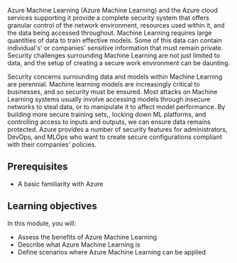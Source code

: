 Azure Machine Learning (Azure Machine Learning) and the Azure cloud services supporting it provide a complete security system that offers granular control of the network environment, resources used within it, and the data being accessed throughout. Machine Learning requires large quantities of data to train effective models. Some of this data can contain individual's’ or companies' sensitive information that must remain private. Security challenges surrounding Machine Learning are not just limited to data, and the setup of creating a secure work environment can be daunting.

Security concerns surrounding data and models within Machine Learning are perennial. Machine learning models are increasingly critical to businesses, and so security must be ensured. Most attacks on Machine Learning systems usually involve accessing models through insecure networks to steal data, or to manipulate it to affect model performance. By building more secure training sets,, locking down ML platforms, and controlling access to inputs and outputs, we can ensure data remains protected. Azure provides a number of security features for administrators, DevOps, and MLOps who want to create secure configurations compliant with their companies' policies.

## Prerequisites

* A basic familiarity with Azure

## Learning objectives

In this module, you will:

* Assess the benefits of Azure Machine Learning
* Describe what Azure Machine Learning is
* Define scenarios where Azure Machine Learning can be applied
